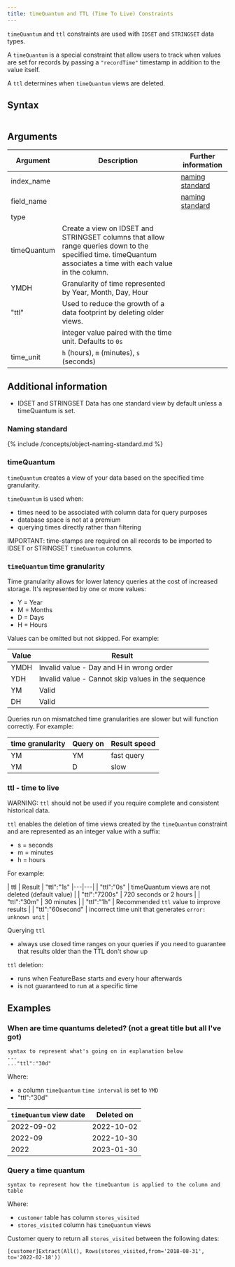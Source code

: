 ```yaml
---
title: timeQuantum and TTL (Time To Live) Constraints
---
```


`timeQuantum` and `ttl` constraints are used with `IDSET` and `STRINGSET` data types.

A `timeQuantum` is a special constraint that allow users to track when values are set for records by passing a `"recordTime"` timestamp in addition to the value itself.

A `ttl` determines when `timeQuantum` views are deleted.

## Syntax

```

```

## Arguments

| Argument | Description | Further information |
|---|---|---|
| index_name |  | [naming standard](#naming-standard) |
| field_name |  | [naming standard](#naming-standard) |
| type |  |  |
| timeQuantum | Create a view on IDSET and STRINGSET columns that allow range queries down to the specified time. timeQuantum associates a time with each value in the column. |  |
| YMDH | Granularity of time represented by Year, Month, Day, Hour |
| "ttl" | Used to reduce the growth of a data footprint by deleting older views. |  |
| <integer> | integer value paired with the time unit. Defaults to `0s` |  |
| time_unit | `h` (hours), `m` (minutes), `s` (seconds) |  |

## Additional information

* IDSET and STRINGSET Data has one standard view by default unless a timeQuantum is set.

### Naming standard

{% include /concepts/object-naming-standard.md %}

### timeQuantum

`timeQuantum` creates a view of your data based on the specified time granularity.

`timeQuantum` is used when:
* times need to be associated with column data for query purposes
* database space is not at a premium
* querying times directly rather than filtering

IMPORTANT: time-stamps are required on all records to be imported to IDSET or STRINGSET `timeQuantum` columns.

### `timeQuantum` time granularity

Time granularity allows for lower latency queries at the cost of increased storage. It's represented by one or more values:

* Y = Year
* M = Months
* D = Days
* H = Hours

Values can be omitted but not skipped. For example:

| Value | Result |
|---|---|
| YMDH | Invalid value - Day and H in wrong order |
| YDH | Invalid value - Cannot skip values in the sequence |
| YM | Valid |
| DH | Valid |

Queries run on mismatched time granularities are slower but will function correctly. For example:

| time granularity | Query on | Result speed |
|---|---|---|
| YM | YM | fast query |
| YM | D | slow |

### ttl - time to live

WARNING: `ttl` should not be used if you require complete and consistent historical data.

`ttl` enables the deletion of time views created by the `timeQuantum` constraint and are represented as an integer value with a suffix:

* s = seconds
* m = minutes
* h = hours

For example:

| ttl  | Result | "ttl":"1s"
|---|---|
| "ttl":"0s" | timeQuantum views are not deleted (default value) |
| "ttl":"7200s" | 720 seconds or 2 hours |
| "ttl":"30m" | 30 minutes |
| "ttl":"1h" | Recommended `ttl` value to improve results |
| "ttl":"60second" | incorrect time unit that generates `error: unknown unit` |

Querying `ttl`
* always use closed time ranges on your queries if you need to guarantee that results older than the TTL don't show up

`ttl` deletion:
  * runs when FeatureBase starts and every hour afterwards
  * is not guaranteed to run at a specific time

## Examples

### When are time quantums deleted? (not a great title but all I've got)

```
syntax to represent what's going on in explanation below
...
..."ttl":"30d"
```

Where:
* a column `timeQuantum` `time interval` is set to `YMD`
* "ttl":"30d"

| `timeQuantum` view date | Deleted on |
|---|---|
| 2022-09-02 | 2022-10-02 |
| 2022-09 | 2022-10-30 |
| 2022 | 2023-01-30 |

### Query a time quantum

```
syntax to represent how the timeQuantum is applied to the column and table
```

Where:
* `customer` table has column `stores_visited`
* `stores_visited` column has `timeQuantum` views

Customer query to return all `stores_visited` between the following dates:

```
[customer]Extract(All(), Rows(stores_visited,from='2018-08-31', to='2022-02-18'))
```
